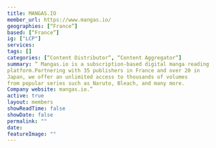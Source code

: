 ```yaml
---
title: MANGAS.IO
member_url: https://www.mangas.io/
geographies: [“France”]
based: [“France”]
ig: ["LCP"] 
services: 
tags: []
categories: [“Content Distributor“, “Content Aggregator“]
summary: “ Mangas.io is a subscription-based digital manga reading
platform.Partnering with 35 publishers in France and over 20 in
Japan, we offer an unlimited access to thousands of volumes
from popular series such as Naruto, Bleach, and many more.
Company website: mangas.io.”
active: true
layout: members
showReadTime: false
showDate: false
permalink: ""
date: 
featureImage: ""
---
```

